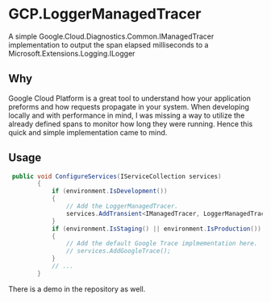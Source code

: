 # GCP.LoggerManagedTracer
A simple Google.Cloud.Diagnostics.Common.IManagedTracer implementation to output the span elapsed milliseconds to a Microsoft.Extensions.Logging.ILogger

## Why
Google Cloud Platform is a great tool to understand how your application preforms and how requests propagate in your system. When developing locally and with performance in mind, I was missing a way to utilize the already defined spans to monitor how long they were running. Hence this quick and simple implementation came to mind.

## Usage
```csharp
 public void ConfigureServices(IServiceCollection services)
        {
            if (environment.IsDevelopment())
            {
                // Add the LoggerManagedTracer.
                services.AddTransient<IManagedTracer, LoggerManagedTracer>();
            }
            if (environment.IsStaging() || environment.IsProduction())
            {
                // Add the default Google Trace implmementation here.
                // services.AddGoogleTrace();
            }
            // ...
        }
```
There is a demo in the repository as well. 